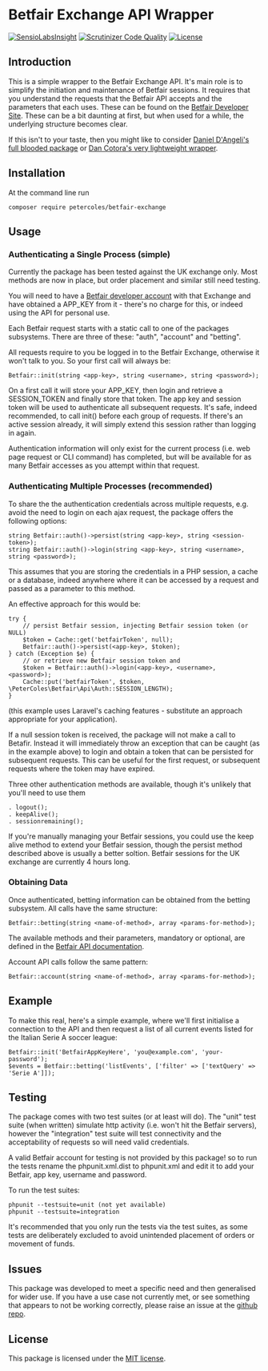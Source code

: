 # Betfair Exchange API Wrapper

[![SensioLabsInsight](https://insight.sensiolabs.com/projects/1b24740e-5b91-467e-8d44-3a2c158fafaa/mini.png)](https://insight.sensiolabs.com/projects/1b24740e-5b91-467e-8d44-3a2c158fafaa)
[![Scrutinizer Code Quality](https://scrutinizer-ci.com/g/petercoles/Betfair-Exchange/badges/quality-score.png?b=master)](https://scrutinizer-ci.com/g/petercoles/Betfair-Exchange/?branch=master)
[![License](http://img.shields.io/:license-mit-blue.svg)](http://doge.mit-license.org)


## Introduction

This is a simple wrapper to the Betfair Exchange API. It's main role is to simplify the initiation and maintenance of Betfair sessions. It requires that you understand the requests that the Betfair API accepts and the parameters that each uses. These can be found on the [Betfair Developer Site](http://docs.developer.betfair.com/docs). These can be a bit daunting at first, but when used for a while, the underlying structure becomes clear.

If this isn't to your taste, then you might like to consider [Daniel D'Angeli's full blooded package](https://github.com/danieledangeli/betfair-php) or [Dan Cotora's very lightweight wrapper](https://github.com/dcro/simple-betfair-php-api).


## Installation

At the command line run

```
composer require petercoles/betfair-exchange
```


## Usage

### Authenticating a Single Process (simple)

Currently the package has been tested against the UK exchange only. Most methods are now in place, but order placement and similar still need testing.

You will need to have a [Betfair developer account](https://developer.betfair.com/) with that Exchange and have obtained a APP_KEY from it - there's no charge for this, or indeed using the API for personal use.

Each Betfair request starts with a static call to one of the packages subsystems. There are three of these:  "auth", "account" and "betting".

All requests require to you be logged in to the Betfair Exchange, otherwise it won't talk to you. So your first call will always be:
```
Betfair::init(string <app-key>, string <username>, string <password>);
```
On a first call it will store your APP_KEY, then login and retrieve a SESSION_TOKEN and finally store that token. The app key and session token will be used to authenticate all subsequent requests. It's safe, indeed recommended, to call init() before each group of requests. If there's an active session already, it will simply extend this session rather than logging in again.

Authentication information will only exist for the current process (i.e. web page request or CLI command) has completed, but will be available for as many Betfair accesses as you attempt within that request.

### Authenticating Multiple Processes (recommended)

To share the the authentication credentials across multiple requests, e.g. avoid the need to login on each ajax request, the package offers the following options:
```
string Betfair::auth()->persist(string <app-key>, string <session-token>);
string Betfair::auth()->login(string <app-key>, string <username>, string <password>);
```
This assumes that you are storing the credentials in a PHP session, a cache or a database, indeed anywhere where it can be accessed by a request and passed as a parameter to this method.

An effective approach for this would be:
```
try {
    // persist Betfair session, injecting Betfair session token (or NULL)
    $token = Cache::get('betfairToken', null);
    Betfair::auth()->persist(<app-key>, $token);
} catch (Exception $e) {
    // or retrieve new Betfair session token and 
    $token = Betfair::auth()->login(<app-key>, <username>, <password>);
    Cache::put('betfairToken', $token, \PeterColes\Betfair\Api\Auth::SESSION_LENGTH);
}
```
(this example uses Laravel's caching features - substitute an approach appropriate for your application).

If a null session token is received, the package will not make a call to Betafir. Instead it will immediately throw an exception that can be caught (as in the example above) to login and obtain a token that can be persisted for subsequent requests. This can be useful for the first request, or subsequent requests where the token may have expired.

Three other authentication methods are available, though it's unlikely that you'll need to use them
```
. logout();
. keepAlive();
. sessionremaining();
```

If you're manually managing your Betfair sessions, you could use the keep alive method to extend your Betfair session, though the persist method described above is usually a better soltion. Betfair sessions for the UK exchange are currently 4 hours long.

### Obtaining Data

Once authenticated, betting information can be obtained from the betting subsystem. All calls have the same structure:
```
Betfair::betting(string <name-of-method>, array <params-for-method>);

```
The available methods and their parameters, mandatory or optional, are defined in the [Betfair API documentation](https://developer.betfair.com/exchange-api/).

Account API calls follow the same pattern:
```
Betfair::account(string <name-of-method>, array <params-for-method>);
```


## Example

To make this real, here's a simple example, where we'll first initialise a connection to the API and then request a list of all current events listed for the Italian Serie A soccer league:

```
Betfair::init('BetfairAppKeyHere', 'you@example.com', 'your-password');
$events = Betfair::betting('listEvents', ['filter' => ['textQuery' => 'Serie A']]);
```


## Testing

The package comes with two test suites (or at least will do). The "unit" test suite (when written) simulate http activity (i.e. won't hit the Betfair servers), however the "integration" test suite will test connectivity and the acceptability of requests so will need valid credentials.

A valid Betfair account for testing is not provided by this package! so to run the tests rename the phpunit.xml.dist to phpunit.xml and edit it to add your Betfair, app key, username and password.

To run the test suites:
```
phpunit --testsuite=unit (not yet available)
phpunit --testsuite=integration
```

It's recommended that you only run the tests via the test suites, as some tests are deliberately excluded to avoid unintended placement of orders or movement of funds.


## Issues

This package was developed to meet a specific need and then generalised for wider use. If you have a use case not currently met, or see something that appears to not be working correctly, please raise an issue at the [github repo](https://github.com/petercoles/betfair-exchange/issues).


## License

This package is licensed under the [MIT license](http://opensource.org/licenses/MIT).
